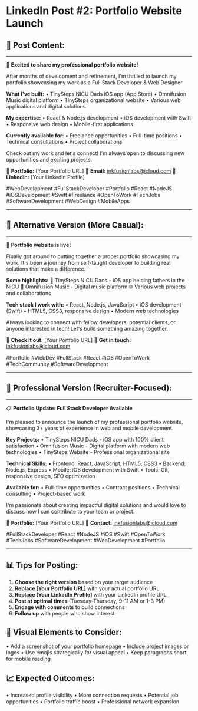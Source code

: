 # LinkedIn Post #2: Portfolio Website Launch

## 🚀 **Post Content:**

---

🎯 **Excited to share my professional portfolio website!**

After months of development and refinement, I'm thrilled to launch my portfolio showcasing my work as a Full Stack Developer & Web Designer.

**What I've built:**
• TinySteps NICU Dads iOS app (App Store)
• Omnifusion Music digital platform
• TinySteps organizational website
• Various web applications and digital solutions

**My expertise:**
• React & Node.js development
• iOS development with Swift
• Responsive web design
• Mobile-first applications

**Currently available for:**
• Freelance opportunities
• Full-time positions
• Technical consultations
• Project collaborations

Check out my work and let's connect! I'm always open to discussing new opportunities and exciting projects.

🔗 **Portfolio:** [Your Portfolio URL]
📧 **Email:** inkfusionlabs@icloud.com
💼 **LinkedIn:** [Your LinkedIn Profile]

#WebDevelopment #FullStackDeveloper #Portfolio #React #NodeJS #iOSDevelopment #Swift #Freelance #OpenToWork #TechJobs #SoftwareDevelopment #WebDesign #MobileApps

---

## 📝 **Alternative Version (More Casual):**

---

🎉 **Portfolio website is live!**

Finally got around to putting together a proper portfolio showcasing my work. It's been a journey from self-taught developer to building real solutions that make a difference.

**Some highlights:**
🏥 TinySteps NICU Dads - iOS app helping fathers in the NICU
🎵 Omnifusion Music - Digital music platform
🌐 Various web projects and collaborations

**Tech stack I work with:**
• React, Node.js, JavaScript
• iOS development (Swift)
• HTML5, CSS3, responsive design
• Modern web technologies

Always looking to connect with fellow developers, potential clients, or anyone interested in tech! Let's build something amazing together.

🔗 **Check it out:** [Your Portfolio URL]
📧 **Get in touch:** inkfusionlabs@icloud.com

#Portfolio #WebDev #FullStack #React #iOS #OpenToWork #TechCommunity #SoftwareDevelopment

---

## 🎯 **Professional Version (Recruiter-Focused):**

---

📋 **Portfolio Update: Full Stack Developer Available**

I'm pleased to announce the launch of my professional portfolio website, showcasing 3+ years of experience in web and mobile development.

**Key Projects:**
• TinySteps NICU Dads - iOS app with 100% client satisfaction
• Omnifusion Music - Digital platform with modern web technologies
• TinySteps Website - Professional organizational site

**Technical Skills:**
• Frontend: React, JavaScript, HTML5, CSS3
• Backend: Node.js, Express
• Mobile: iOS development with Swift
• Tools: Git, responsive design, SEO optimization

**Available for:**
• Full-time opportunities
• Contract positions
• Technical consulting
• Project-based work

I'm passionate about creating impactful digital solutions and would love to discuss how I can contribute to your team or project.

🔗 **Portfolio:** [Your Portfolio URL]
📧 **Contact:** inkfusionlabs@icloud.com

#FullStackDeveloper #React #NodeJS #iOS #Swift #OpenToWork #TechJobs #SoftwareDevelopment #WebDevelopment #Portfolio

---

## 📊 **Tips for Posting:**

1. **Choose the right version** based on your target audience
2. **Replace [Your Portfolio URL]** with your actual portfolio URL
3. **Replace [Your LinkedIn Profile]** with your LinkedIn profile URL
4. **Post at optimal times** (Tuesday-Thursday, 9-11 AM or 1-3 PM)
5. **Engage with comments** to build connections
6. **Follow up** with people who show interest

## 🎨 **Visual Elements to Consider:**

• Add a screenshot of your portfolio homepage
• Include project images or logos
• Use emojis strategically for visual appeal
• Keep paragraphs short for mobile reading

## 📈 **Expected Outcomes:**

• Increased profile visibility
• More connection requests
• Potential job opportunities
• Portfolio traffic boost
• Professional network expansion 